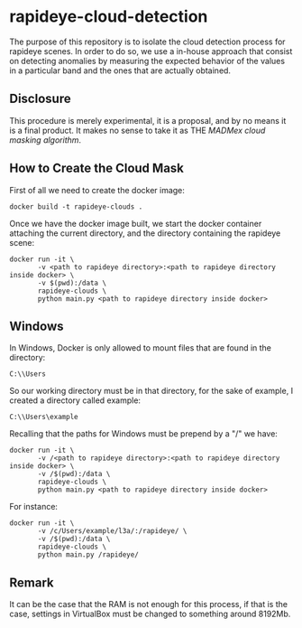 # rapideye-cloud-detection
The purpose of this repository is to isolate the cloud detection process for rapideye scenes. In order to do so, we use a in-house approach that consist on detecting anomalies by measuring the expected behavior of the values in a particular band and the ones that are actually obtained.

## Disclosure

This procedure is merely experimental, it is a proposal, and by no means it is a final product. It makes no sense to take it as THE *MADMex cloud masking algorithm*. 

## How to Create the Cloud Mask

First of all we need to create the docker image:

```
docker build -t rapideye-clouds .
```

Once we have the docker image built, we start the docker container attaching the current directory, and the directory containing the rapideye scene:

```
docker run -it \
       -v <path to rapideye directory>:<path to rapideye directory inside docker> \
       -v $(pwd):/data \
       rapideye-clouds \
       python main.py <path to rapideye directory inside docker>
```
## Windows

In Windows, Docker is only allowed to mount files that are found in the directory:

```
C:\\Users
```
So our working directory must be in that directory, for the sake of example, I created a directory called example:

```
C:\\Users\example
```
Recalling that the paths for Windows must be prepend by a "/" we have:

```
docker run -it \
       -v /<path to rapideye directory>:<path to rapideye directory inside docker> \
       -v /$(pwd):/data \
       rapideye-clouds \
       python main.py <path to rapideye directory inside docker>
```
For instance:

```
docker run -it \
       -v /c/Users/example/l3a/:/rapideye/ \
       -v /$(pwd):/data \
       rapideye-clouds \
       python main.py /rapideye/
```

## Remark

It can be the case that the RAM is not enough for this process, if that is the case, settings in VirtualBox must be changed to something around 8192Mb.